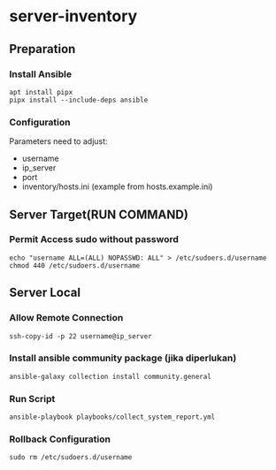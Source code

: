 # server-inventory

## Preparation
### Install Ansible
```
apt install pipx
pipx install --include-deps ansible
```
### Configuration
Parameters need to adjust:
- username
- ip_server
- port
- inventory/hosts.ini (example from hosts.example.ini)

## Server Target(RUN COMMAND)
### Permit Access sudo without password
```
echo "username ALL=(ALL) NOPASSWD: ALL" > /etc/sudoers.d/username
chmod 440 /etc/sudoers.d/username
```

## Server Local
### Allow Remote Connection
```
ssh-copy-id -p 22 username@ip_server
```
### Install ansible community package (jika diperlukan)
```
ansible-galaxy collection install community.general
```
### Run Script
```
ansible-playbook playbooks/collect_system_report.yml
```

### Rollback Configuration
```
sudo rm /etc/sudoers.d/username
```
